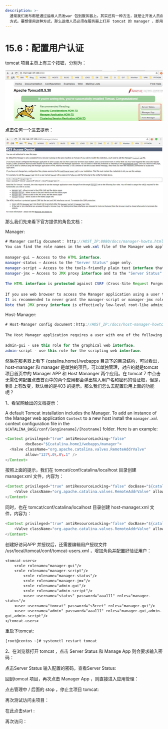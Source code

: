 ```yaml
---
description: >-
  通常我们发布都是通过运维人员发war 包到服务器上。其实还有一种方法，就是让开发人员自己发war ，这种方式是通过web
  方式。要想使用这种方式，那么运维人员必须在服务器上打开 tomcat 的 manager ，即用户认证管理。
---
```


# 15.6：配置用户认证

tomcat 项目主页上有三个按钮，分别为：

![](../.gitbook/assets/20180422010.jpg)

点击任何一个进去提示：

![](../.gitbook/assets/20180422011.jpg)

那么我们先来看下官方提供的角色文档：

Manager:

```java
# Manager config document： http://HOST_IP:8080/docs/manager-howto.html
You can find the role names in the web.xml file of the Manager web application. The available roles are:

manager-gui — Access to the HTML interface.
manager-status — Access to the "Server Status" page only.
manager-script — Access to the tools-friendly plain text interface that is described in this document, and to the "Server Status" page.
manager-jmx — Access to JMX proxy interface and to the "Server Status" page.

The HTML interface is protected against CSRF (Cross-Site Request Forgery) attacks, but the text and JMX interfaces cannot be protected. It means that users who are allowed access to the text and JMX interfaces have to be cautious when accessing the Manager application with a web browser. To maintain the CSRF protection:

If you use web browser to access the Manager application using a user that has either manager-script or manager-jmx roles (for example for testing the plain text or JMX interfaces), you MUST close all windows of the browser afterwards to terminate the session. If you do not close the browser and visit other sites, you may become victim of a CSRF attack.
It is recommended to never grant the manager-script or manager-jmx roles to users that have the manager-gui role.
Note that JMX proxy interface is effectively low-level root-like administrative interface of Tomcat. One can do a lot, if he knows what commands to call. You should be cautious when enabling the manager-jmx role.
```

Host-Manager:

```java
# Host-Manager config document：http://HOST_IP:/docs/host-manager-howto.html

The Host Manager application requires a user with one of the following roles:

admin-gui - use this role for the graphical web interface.
admin-script - use this role for the scripting web interface.
```

 

然后在服务器上看下 {catalina.home}/webapps 目录下的目录结构，可以看出，host-manager 和 manager 是单独的项目，可以单独管理，对应的就是tomcat 项目首页中的 Manager APP 和 Host Mananger 两个应用。在 tomcat 7 中点击无需任何配置点击首页中的两个应用都会弹出输入用户名和密码的验证框，但是，到8 上有改变，默认给的是403 的提示。那么我们怎么去配置启用上面的功能呢？

1、看官网给出的文档提示：

 A default Tomcat installation includes the Manager. To add an instance of the Manager web application `Context` to a new host install the `manager.xml` context configuration file in the `$CATALINA_BASE/conf/[enginename]/[hostname]` folder. Here is an example:

```java
<Context privileged="true" antiResourceLocking="false"
         docBase="${catalina.home}/webapps/manager">
  <Valve className="org.apache.catalina.valves.RemoteAddrValve"
         allow="127\.0\.0\.1" />
</Context>
```

按照上面的提示，我们在 tomcat/conf/catalina/localhost 目录创建manager.xml 文件，内容为：

```java
<Context privileged="true" antiResourceLocking="false" docBase="${catalina.home}/webapps/manager">
    <Valve className="org.apache.catalina.valves.RemoteAddrValve" allow="192\.168\.137\.1" />
</Context>
```

同时，也在 tomcat/conf/catalina/localhost 目录创建 host-manager.xml 文件，内容为：

```java
<Context privileged="true" antiResourceLocking="false" docBase="${catalina.home}/webapps/host-manager">
    <Valve className="org.apache.catalina.valves.RemoteAddrValve" allow="^.*$" />
</Context>
```

创建好访问APP 并授权后，还需要编辑用户授权文件  /usr/local/tomcat/conf/tomcat-users.xml
 ，增加角色并配置好验证用户：

```text
<tomcat-users>
	<role rolename="manager-gui"/>
	<role rolename="manager-script"/>
        <role rolename="manager-status"/>
        <role rolename="manager-jmx"/>
        <role rolename="admin-gui"/>
        <role rolename="admin-script"/>
        <user username="status" password="aaa111" roles="manager-status"/>
	<user username="tomcat" password="s3cret" roles="manager-gui"/>
	<user username="admin" password="aaa111" roles="manager-gui,admin-gui,admin-script"/>
</tomcat-users>
```

重启下tomcat:

```bash
[root@centos ~]# systemctl restart tomcat
```

2、在浏览器打开 tomcat ，点击 Server Status 和 Manage App 则会要求输入密码：



点击Server Status 输入配置的密码，查看Server Status:



回到tomcat 项目，再次点击 Manager App ，则直接进入应用管理：



点击管理中 /  后面的 stop ，停止主项目 tomcat:



再次测试访问主项目：



在此点击start :



再次访问：



